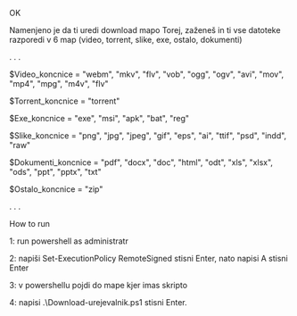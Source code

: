 OK

Namenjeno je da ti uredi download mapo
Torej, zaženeš in ti vse datoteke razporedi v 6 map (video, torrent, slike, exe, ostalo, dokumenti)

.
.
.


$Video_koncnice = "webm", "mkv", "flv", "vob", "ogg", "ogv", "avi", "mov", "mp4", "mpg", "m4v", "flv"

$Torrent_koncnice = "torrent"

$Exe_koncnice = "exe", "msi", "apk", "bat", "reg"

$Slike_koncnice = "png", "jpg", "jpeg", "gif", "eps", "ai", "ttif", "psd", "indd", "raw"

$Dokumenti_koncnice = "pdf", "docx", "doc", "html", "odt", "xls", "xlsx", "ods", "ppt", "pptx", "txt"

$Ostalo_koncnice = "zip"

.
.
.

How to run

1: run powershell as administratr

2: napiši    Set-ExecutionPolicy RemoteSigned   stisni Enter, nato napisi   A    stisni Enter

3: v powershellu pojdi do mape kjer imas skripto

4: napisi   .\Download-urejevalnik.ps1       stisni Enter.

